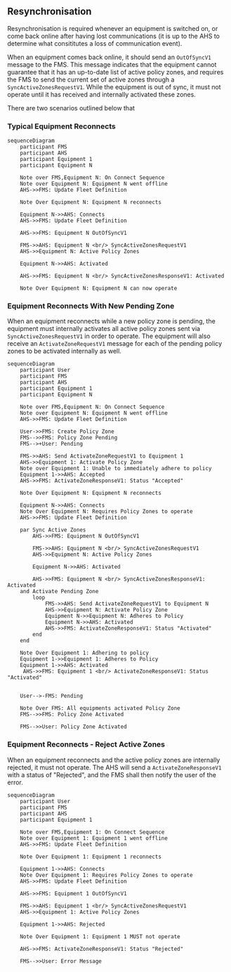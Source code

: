 ## Resynchronisation

Resynchronisation is required whenever an equipment is switched on, or come back online after having lost communications (it is up to the AHS to determine what consititutes a loss of communication event).

When an equipment comes back online, it should send an `OutOfSyncV1` message to the FMS. This message indicates that the equipment cannot guarantee that it has an up-to-date list of active policy zones, and requires the FMS to send the current set of active zones through a `SyncActiveZonesRequestV1`. While the equipment is out of sync, it must not operate until it has received and internally activated these zones.

There are two scenarios outlined below that 

### Typical Equipment Reconnects
```mermaid
sequenceDiagram
    participant FMS
    participant AHS
    participant Equipment 1
    participant Equipment N

    Note over FMS,Equipment N: On Connect Sequence
    Note over Equipment N: Equipment N went offline
    AHS->>FMS: Update Fleet Definition

    Note Over Equipment N: Equipment N reconnects

    Equipment N->>AHS: Connects
    AHS->>FMS: Update Fleet Definition
    
    AHS->>FMS: Equipment N OutOfSyncV1

    FMS->>AHS: Equipment N <br/> SyncActiveZonesRequestV1
    AHS->>Equipment N: Active Policy Zones

    Equipment N->>AHS: Activated

    AHS->>FMS: Equipment N <br/> SyncActiveZonesResponseV1: Activated

    Note Over Equipment N: Equipment N can now operate
```

### Equipment Reconnects With New Pending Zone
When an equipment reconnects while a new policy zone is pending, the equipment must internally activates all active policy zones sent via `SyncActiveZonesRequestV1` in order to operate. The equipment will also receive an `ActivateZoneRequestV1` message for each of the pending policy zones to be activated internally as well.

```mermaid
sequenceDiagram
    participant User
    participant FMS
    participant AHS
    participant Equipment 1
    participant Equipment N

    Note over FMS,Equipment N: On Connect Sequence
    Note over Equipment N: Equipment N went offline
    AHS->>FMS: Update Fleet Definition

    User->>FMS: Create Policy Zone
    FMS-->>FMS: Policy Zone Pending
    FMS-->+User: Pending

    FMS->>AHS: Send ActivateZoneRequestV1 to Equipment 1
    AHS->>Equipment 1: Activate Policy Zone
    Note over Equipment 1: Unable to immediately adhere to policy
    Equipment 1->>AHS: Accepted
    AHS->>FMS: ActivateZoneResponseV1: Status "Accepted"

    Note Over Equipment N: Equipment N reconnects

    Equipment N->>AHS: Connects
    Note Over Equipment N: Requires Policy Zones to operate
    AHS->>FMS: Update Fleet Definition

    par Sync Active Zones
        AHS->>FMS: Equipment N OutOfSyncV1

        FMS->>AHS: Equipment N <br/> SyncActiveZonesRequestV1
        AHS->>Equipment N: Active Policy Zones

        Equipment N->>AHS: Activated

        AHS->>FMS: Equipment N <br/> SyncActiveZonesResponseV1: Activated
    and Activate Pending Zone
        loop
            FMS->>AHS: Send ActivateZoneRequestV1 to Equipment N
            AHS->>Equipment N: Activate Policy Zone
            Equipment N->>Equipment N: Adheres to Policy
            Equipment N->>AHS: Activated
            AHS->>FMS: ActivateZoneResponseV1: Status "Activated"
        end
    end

    Note Over Equipment 1: Adhering to policy
    Equipment 1->>Equipment 1: Adheres to Policy
    Equipment 1->>AHS: Activated
     AHS->>FMS: Equipment 1 <br/> ActivateZoneResponseV1: Status "Activated"


    User-->-FMS: Pending

    Note Over FMS: All equipments activated Policy Zone
    FMS-->>FMS: Policy Zone Activated

    FMS-->>User: Policy Zone Activated
```

### Equipment Reconnects - Reject Active Zones
When an equipment reconnects and the active policy zones are internally rejected, it must not operate. The AHS will send a `ActivateZoneResponseV1` with a status of "Rejected", and the FMS shall then notify the user of the error.

```mermaid
sequenceDiagram
    participant User
    participant FMS
    participant AHS
    participant Equipment 1

    Note over FMS,Equipment 1: On Connect Sequence
    Note over Equipment 1: Equipment 1 went offline
    AHS->>FMS: Update Fleet Definition

    Note Over Equipment 1: Equipment 1 reconnects

    Equipment 1->>AHS: Connects
    Note Over Equipment 1: Requires Policy Zones to operate
    AHS->>FMS: Update Fleet Definition

    AHS->>FMS: Equipment 1 OutOfSyncV1

    FMS->>AHS: Equipment 1 <br/> SyncActiveZonesRequestV1
    AHS->>Equipment 1: Active Policy Zones

    Equipment 1->>AHS: Rejected

    Note Over Equipment 1: Equipment 1 MUST not operate

    AHS->>FMS: ActivateZoneResponseV1: Status "Rejected"

    FMS-->>User: Error Message

```